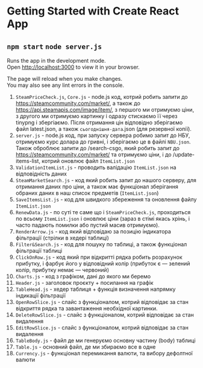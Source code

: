 # Getting Started with Create React App
##  `npm start` `node server.js`

Runs the app in the development mode.\
Open [http://localhost:3000](http://localhost:3000) to view it in your browser.

The page will reload when you make changes.\
You may also see any lint errors in the console.

1) `SteamPriceCheck.js`, `Core.js` - node.js код, котрий робить запити до https://steamcommunity.com/market/, а також до https://api.steamapis.com/image/item/, з першого ми отримуємо ціни, з другого ми отримуємо картинку і одразу стискаємо її через tinypng і збергіаємо. Після отримання цін відповідно зберігаємо файл latest.json, а також  `сьогоднішня-дата`.json (для резервної копії).
2) `server.js` - node.js код, при запуску сервера робимо запит до НБУ, отримуємо курс долара до гривні, і зберігаємо це в файлі `NBU.json`. Також оброблює запити до /search-csgo, який робить запит до https://steamcommunity.com/market/ та отримуємо ціни, і до /update-items-list, котрий оновлює файл `ItemList.json`
3) `ValidationItemList.js` - проводить валідацію `ItemList.json` на відповідність даних
4) `SteamMarketSearch.js` - код який робить запит до нашого серверу, для отримання даних про ціни, а також має функціонал зберігання обраних даних в наш список предметів (`ItemList.json`)
5) `SaveItemsList.js` - код для швидкого збереження та оновлення файлу `ItemList.json`
6) `RenewData.js` - по суті те саме що і `SteamPriceCheck.js`, проходиться по всьому `ItemList.json` і оновлює ціни (зараз в стімі якась хрінь, і часто падають помилки або пустий масив отримуємо).
7) `RenderArrow.js` - код який відповідаю за позицію індикатора фільтрації (стрілки в хедері таблиці)
8) `Filter&Search.js`  - код для пошуку по таблиці, а також функціонал фільтрації таблиці
9) `ClickOnRow.js` - код який при відкритті рядка робить розрахунок прибутку, і фарбує його у відповідний колір (прибуток є — зелений колір, прибутку немає — червоний)
10) `Charts.js` - код з графіком, дані до якого ми беремо 
11) `Header.js` - заголовок проєкту + посилання на графік
12) `TableHead.js` - хедер таблиця + функція визначення напрямку індикації фільтрації
13) `OpenRowSlice.js` - слайс з функціоналом, котрий відповідає за стан відкриття рядка та завантаження необхідної картинки.
14) `DeleteRowSlice.js` - слайс з функціоналом, котрий відповідає за стан видалення
15) `EditRowSlice.js` - слайс з функціоналом, котрий відповідає за стан видалення
16) `TableBody.js` - файл де ми генеруємо основну частину (body) таблиці
17) `Table.js` - основний файл, де ми збираємо все в одне
18) `Currency.js` - функціонал перемикання валюти, та вибору дефолтної валюти